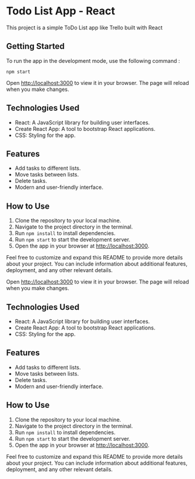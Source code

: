 # Todo List App - React

This project is a simple ToDo List app like Trello built with React

## Getting Started

To run the app in the development mode, use the following command :

`npm start`

Open [http://localhost:3000](http://localhost:3000) to view it in your browser. The page will reload when you make changes.

## Technologies Used

* React: A JavaScript library for building user interfaces.
* Create React App: A tool to bootstrap React applications.
* CSS: Styling for the app.

## Features

* Add tasks to different lists.
* Move tasks between lists.
* Delete tasks.
* Modern and user-friendly interface.

## How to Use

1. Clone the repository to your local machine.
2. Navigate to the project directory in the terminal.
3. Run `npm install` to install dependencies.
4. Run `npm start` to start the development server.
5. Open the app in your browser at [http://localhost:3000](http://localhost:3000).

Feel free to customize and expand this README to provide more details about your project. You can include information about additional features, deployment, and any other relevant details.

Open [http://localhost:3000](http://localhost:3000) to view it in your browser. The page will reload when you make changes.

## Technologies Used

* React: A JavaScript library for building user interfaces.
* Create React App: A tool to bootstrap React applications.
* CSS: Styling for the app.

## Features

* Add tasks to different lists.
* Move tasks between lists.
* Delete tasks.
* Modern and user-friendly interface.

## How to Use

1. Clone the repository to your local machine.
2. Navigate to the project directory in the terminal.
3. Run `npm install` to install dependencies.
4. Run `npm start` to start the development server.
5. Open the app in your browser at [http://localhost:3000](http://localhost:3000).

Feel free to customize and expand this README to provide more details about your project. You can include information about additional features, deployment, and any other relevant details.
